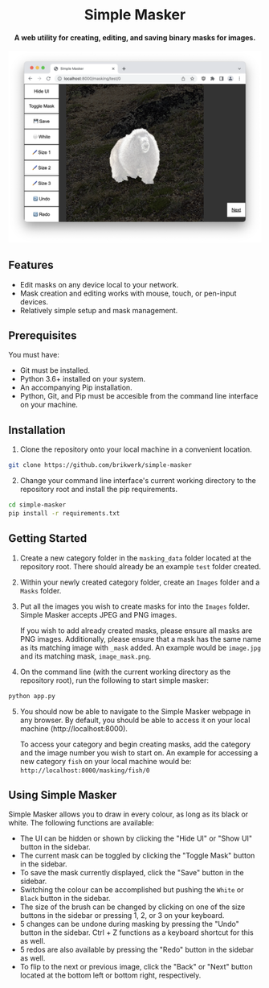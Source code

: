 <h1 align="center">
  Simple Masker
  <br>
</h1>

<h4 align="center">A web utility for creating, editing, and saving binary masks for images.</h4>

![screenshot](https://raw.githubusercontent.com/Brikwerk/simple-masker/master/imgs/header.png)

## Features

- Edit masks on any device local to your network.
- Mask creation and editing works with mouse, touch, or pen-input devices.
- Relatively simple setup and mask management.

## Prerequisites

You must have:

- Git must be installed.
- Python 3.6+ installed on your system.
- An accompanying Pip installation.
- Python, Git, and Pip must be accesible from the command line interface on your machine.

## Installation

1. Clone the repository onto your local machine in a convenient location.

```bash
git clone https://github.com/brikwerk/simple-masker
```

2. Change your command line interface's current working directory to the repository root and install the pip requirements.

```bash
cd simple-masker
pip install -r requirements.txt
```

## Getting Started

1. Create a new category folder in the `masking_data` folder located at the repository root. There should already be an example `test` folder created.

2. Within your newly created category folder, create an `Images` folder and a `Masks` folder.

3. Put all the images you wish to create masks for into the `Images` folder. Simple Masker accepts JPEG and PNG images.

    If you wish to add already created masks, please ensure all masks are PNG images. Additionally, please ensure that a mask has the same name as its matching image with `_mask` added. An example would be `image.jpg` and its matching mask, `image_mask.png`.

4. On the command line (with the current working directory as the repository root), run the following to start simple masker:

```bash
python app.py
```

5. You should now be able to navigate to the Simple Masker webpage in any browser. By default, you should be able to access it on your local machine (http://localhost:8000).

    To access your category and begin creating masks, add the category and the image number you wish to start on. An example for accessing a new category `fish` on your local machine would be: `http://localhost:8000/masking/fish/0`

## Using Simple Masker

Simple Masker allows you to draw in every colour, as long as its black or white. The following functions are available:

- The UI can be hidden or shown by clicking the "Hide UI" or "Show UI" button in the sidebar.
- The current mask can be toggled by clicking the "Toggle Mask" button in the sidebar.
- To save the mask currently displayed, click the "Save" button in the sidebar.
- Switching the colour can be accomplished but pushing the `White` or `Black` button in the sidebar.
- The size of the brush can be changed by clicking on one of the size buttons in the sidebar or pressing 1, 2, or 3 on your keyboard.
- 5 changes can be undone during masking by pressing the "Undo" button in the sidebar. Ctrl + Z functions as a keyboard shortcut for this as well.
- 5 redos are also available by pressing the "Redo" button in the sidebar as well.
- To flip to the next or previous image, click the "Back" or "Next" button located at the bottom left or bottom right, respectively.
